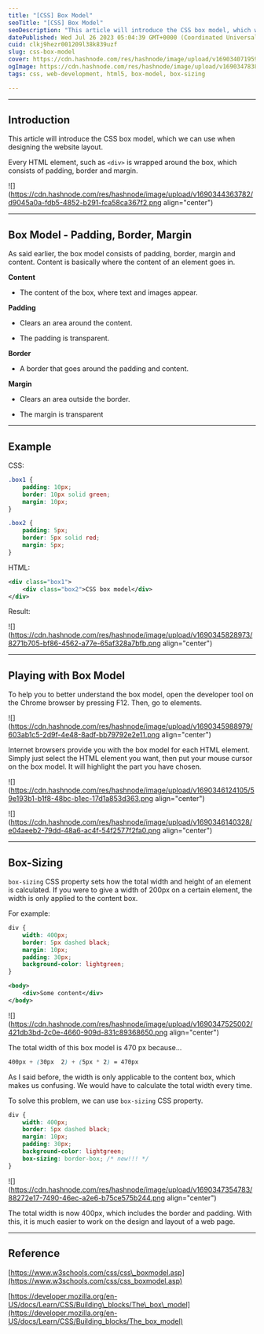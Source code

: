 ```yaml
---
title: "[CSS] Box Model"
seoTitle: "[CSS] Box Model"
seoDescription: "This article will introduce the CSS box model, which we can use when designing the website layout. Also, we will talk about box-sizing CSS property."
datePublished: Wed Jul 26 2023 05:04:39 GMT+0000 (Coordinated Universal Time)
cuid: clkj9hezr001209l38k839uzf
slug: css-box-model
cover: https://cdn.hashnode.com/res/hashnode/image/upload/v1690340719595/8607e2b0-7697-40d3-9781-5a4538d6144d.png
ogImage: https://cdn.hashnode.com/res/hashnode/image/upload/v1690347838764/5c41c406-19ce-493d-b7f8-da261ddeadaa.png
tags: css, web-development, html5, box-model, box-sizing

---
```


---

## Introduction

This article will introduce the CSS box model, which we can use when designing the website layout.

Every HTML element, such as `<div>` is wrapped around the box, which consists of padding, border and margin.

![](https://cdn.hashnode.com/res/hashnode/image/upload/v1690344363782/d9045a0a-fdb5-4852-b291-fca58ca367f2.png align="center")

---

## Box Model - Padding, Border, Margin

As said earlier, the box model consists of padding, border, margin and content. Content is basically where the content of an element goes in.

**Content**

* The content of the box, where text and images appear.
    

**Padding**

* Clears an area around the content.
    
* The padding is transparent.
    

**Border**

* A border that goes around the padding and content.
    

**Margin**

* Clears an area outside the border.
    
* The margin is transparent
    

---

## Example

CSS:

```css
.box1 {
    padding: 10px;
    border: 10px solid green;
    margin: 10px;
}

.box2 {
    padding: 5px;
    border: 5px solid red;
    margin: 5px;
}
```

HTML:

```xml
<div class="box1">
    <div class="box2">CSS box model</div>
</div>
```

Result:

![](https://cdn.hashnode.com/res/hashnode/image/upload/v1690345828973/8271b705-bf86-4562-a77e-65af328a7bfb.png align="center")

---

## Playing with Box Model

To help you to better understand the box model, open the developer tool on the Chrome browser by pressing F12. Then, go to elements.

![](https://cdn.hashnode.com/res/hashnode/image/upload/v1690345988979/603ab1c5-2d9f-4e48-8adf-bb79792e2e11.png align="center")

Internet browsers provide you with the box model for each HTML element. Simply just select the HTML element you want, then put your mouse cursor on the box model. It will highlight the part you have chosen.

![](https://cdn.hashnode.com/res/hashnode/image/upload/v1690346124105/59e193b1-b1f8-48bc-b1ec-17d1a853d363.png align="center")

![](https://cdn.hashnode.com/res/hashnode/image/upload/v1690346140328/e04aeeb2-79dd-48a6-ac4f-54f2577f2fa0.png align="center")

---

## Box-Sizing

`box-sizing` CSS property sets how the total width and height of an element is calculated. If you were to give a width of 200px on a certain element, the width is only applied to the content box.

For example:

```css
div {
    width: 400px;
    border: 5px dashed black;
    margin: 10px;
    padding: 30px;
    background-color: lightgreen;
}
```

```xml
<body>
    <div>Some content</div>
</body>
```

![](https://cdn.hashnode.com/res/hashnode/image/upload/v1690347525002/421db3bd-2c0e-4660-909d-831c89368650.png align="center")

The total width of this box model is 470 px because...

```css
400px + (30px  2) + (5px * 2) = 470px
```

As I said before, the width is only applicable to the content box, which makes us confusing. We would have to calculate the total width every time.

To solve this problem, we can use `box-sizing` CSS property.

```css
div {
    width: 400px;
    border: 5px dashed black;
    margin: 10px;
    padding: 30px;
    background-color: lightgreen;
    box-sizing: border-box; /* new!!! */
}
```

![](https://cdn.hashnode.com/res/hashnode/image/upload/v1690347354783/88272e17-7490-46ec-a2e6-b75ce575b244.png align="center")

The total width is now 400px, which includes the border and padding. With this, it is much easier to work on the design and layout of a web page.

---

## Reference

[https://www.w3schools.com/css/css\_boxmodel.asp](https://www.w3schools.com/css/css_boxmodel.asp)

[https://developer.mozilla.org/en-US/docs/Learn/CSS/Building\_blocks/The\_box\_model](https://developer.mozilla.org/en-US/docs/Learn/CSS/Building_blocks/The_box_model)
